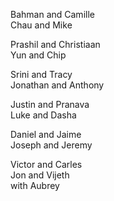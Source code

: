 Bahman and Camille  
Chau and Mike  

Prashil and Christiaan  
Yun and Chip  

Srini and Tracy  
Jonathan and Anthony  

Justin and Pranava  
Luke and Dasha  

Daniel and Jaime  
Joseph and Jeremy  

Victor and Carles  
Jon and Vijeth  
 with Aubrey  
  
